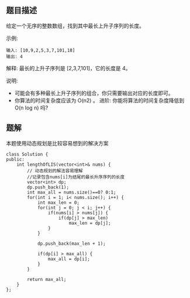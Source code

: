 ## 题目描述
给定一个无序的整数数组，找到其中最长上升子序列的长度。

示例:
```
输入: [10,9,2,5,3,7,101,18]
输出: 4 
```
解释: 最长的上升子序列是 [2,3,7,101]，它的长度是 4。

说明:
*  可能会有多种最长上升子序列的组合，你只需要输出对应的长度即可。
* 你算法的时间复杂度应该为 O(n2) 。
进阶: 你能将算法的时间复杂度降低到 O(n log n) 吗?

## 题解
本题使用动态规划是比较容易想到的解决方案
```
class Solution {
public:
    int lengthOfLIS(vector<int>& nums) {
        // 动态规划的解法容易理解
        //记录包含nums[i]为结尾的最长升序序列的长度
        vector<int> dp;
        dp.push_back(1);
        int max_all = nums.size()==0? 0:1;
        for(int i = 1; i< nums.size(); i++) {
            int max_len = 0;
            for(int j = 0; j < i; j++) {
                if(nums[i] > nums[j]) {
                    if(dp[j] > max_len)
                        max_len = dp[j];
                }
            }

            dp.push_back(max_len + 1);

            if(dp[i] > max_all) {
                max_all = dp[i];
            }
        }

        return max_all;
    }
};
```